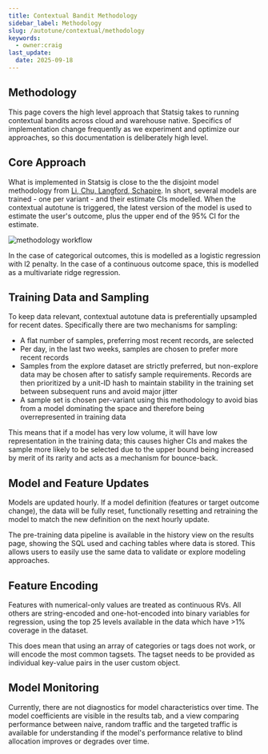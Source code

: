 ```yaml
---
title: Contextual Bandit Methodology
sidebar_label: Methodology
slug: /autotune/contextual/methodology
keywords:
  - owner:craig
last_update:
  date: 2025-09-18
---
```


## Methodology

This page covers the high level approach that Statsig takes to running contextual bandits across cloud and warehouse native. Specifics of implementation change frequently as we experiment and optimize our approaches, so this documentation is deliberately high level.

## Core Approach

What is implemented in Statsig is close to the the disjoint model methodology from [Li, Chu, Langford, Schapire](https://arxiv.org/pdf/1003.0146). In short, several models are trained - one per variant - and their estimate CIs modelled. When the contextual autotune is triggered, the latest version of the model is used to estimate the user's outcome, plus the upper end of the 95% CI for the estimate.

![methodology workflow](/img/whn/linucb.png)

In the case of categorical outcomes, this is modelled as a logistic regression with l2 penalty. In the case of a continuous outcome space, this is modelled as a multivariate ridge regression.

## Training Data and Sampling

To keep data relevant, contextual autotune data is preferentially upsampled for recent dates. Specifically there are two mechanisms for sampling:

- A flat number of samples, preferring most recent records, are selected
- Per day, in the last two weeks, samples are chosen to prefer more recent records
- Samples from the explore dataset are strictly preferred, but non-explore data may be chosen after to satisfy sample requirements. Records are then prioritized by a unit-ID hash to maintain stability in the training set between subsequent runs and avoid major jitter
- A sample set is chosen per-variant using this methodology to avoid bias from a model dominating the space and therefore being overrepresented in training data

This means that if a model has very low volume, it will have low representation in the training data; this causes higher CIs and makes the sample more likely to be selected due to the upper bound being increased by merit of its rarity and acts as a mechanism for bounce-back.

## Model and Feature Updates

Models are updated hourly. If a model definition (features or target outcome change), the data will be fully reset, functionally resetting and retraining the model to match the new definition on the next hourly update.

The pre-training data pipeline is available in the history view on the results page, showing the SQL used and caching tables where data is stored. This allows users to easily use the same data to validate or explore modeling approaches.

## Feature Encoding

Features with numerical-only values are treated as continuous RVs. All others are string-encoded and one-hot-encoded into binary variables for regression, using the top 25 levels available in the data which have >1% coverage in the dataset.

This does mean that using an array of categories or tags does not work, or will encode the most common tagsets. The tagset needs to be provided as individual key-value pairs in the user custom object.

## Model Monitoring

Currently, there are not diagnostics for model characteristics over time. The model coefficients are visible in the results tab, and a view comparing performance between naive, random traffic and the targeted traffic is available for understanding if the model's performance relative to blind allocation improves or degrades over time.
